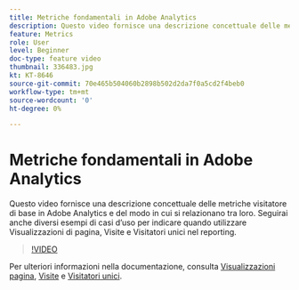 ```yaml
---
title: Metriche fondamentali in Adobe Analytics
description: Questo video fornisce una descrizione concettuale delle metriche visitatore di base in Adobe Analytics e del modo in cui si relazionano tra loro. Seguirai anche diversi esempi di casi d’uso per indicare quando utilizzare Visualizzazioni di pagina, Visite e Visitatori unici nel reporting.
feature: Metrics
role: User
level: Beginner
doc-type: feature video
thumbnail: 336483.jpg
kt: KT-8646
source-git-commit: 70e465b504060b2898b502d2da7f0a5cd2f4beb0
workflow-type: tm+mt
source-wordcount: '0'
ht-degree: 0%

---
```



# Metriche fondamentali in Adobe Analytics

Questo video fornisce una descrizione concettuale delle metriche visitatore di base in Adobe Analytics e del modo in cui si relazionano tra loro. Seguirai anche diversi esempi di casi d’uso per indicare quando utilizzare Visualizzazioni di pagina, Visite e Visitatori unici nel reporting.

>[!VIDEO](https://video.tv.adobe.com/v/336483/?quality=12&learn=on)

Per ulteriori informazioni nella documentazione, consulta [Visualizzazioni pagina](https://experienceleague.adobe.com/docs/analytics/components/metrics/page-views.html), [Visite](https://experienceleague.adobe.com/docs/analytics/components/metrics/visits.html) e [Visitatori unici](https://experienceleague.adobe.com/docs/analytics/components/metrics/unique-visitors.html).

